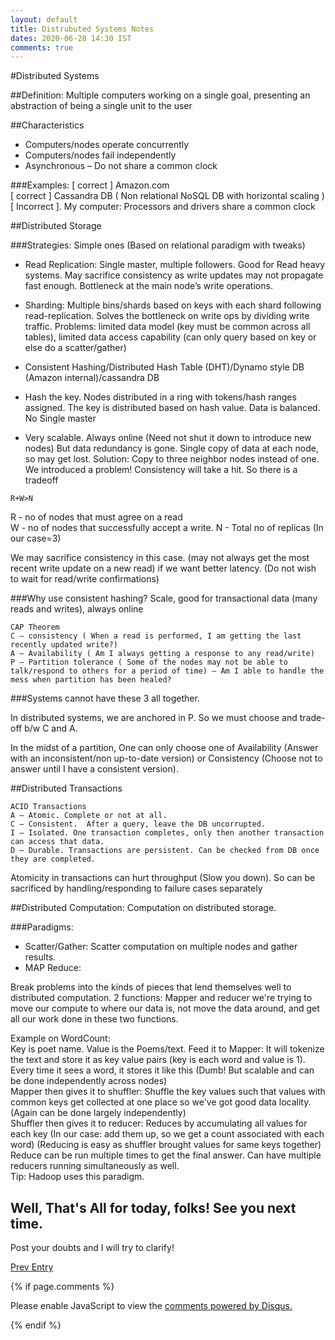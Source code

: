 ```yaml
---
layout: default
title: Distrubuted Systems Notes
dates: 2020-06-28 14:30 IST
comments: true
---
```

#Distributed Systems

##Definition:
Multiple computers working on a single goal, presenting an abstraction of being a single unit to the user

##Characteristics
- Computers/nodes operate concurrently
- Computers/nodes fail independently
- Asynchronous – Do not share a common clock

###Examples:
[ correct ] Amazon.com
</br>
[ correct ] Cassandra DB ( Non relational NoSQL DB with horizontal scaling )
</br>
[ Incorrect ]. My computer: Processors and drivers share a common clock
</br>

##Distributed Storage

###Strategies:
	Simple ones (Based on relational paradigm with tweaks)
-	Read Replication: Single master, multiple followers. Good for Read heavy systems. May sacrifice consistency as write updates may not propagate fast enough.
Bottleneck at the main node’s write operations.
-	Sharding: Multiple bins/shards based on keys with each shard following read-replication. Solves the bottleneck on write ops by dividing write traffic.
Problems: limited data model (key must be common across all tables), limited data access capability (can only query based on key or else do a scatter/gather)

-	Consistent Hashing/Distributed Hash Table (DHT)/Dynamo style DB (Amazon internal)/cassandra DB

-	Hash the key. Nodes distributed in a ring with tokens/hash ranges assigned. The key is distributed based on hash value. Data is balanced. No Single master

-	Very scalable. Always online (Need not shut it down to introduce new nodes)
But data redundancy is gone. Single copy of data at each node, so may get lost. Solution: Copy to three neighbor nodes instead of one.  
We introduced a problem! Consistency will take a hit. 
So there is a tradeoff

```
R+W>N
```

R -  no of nodes that must agree on a read\
W - no of nodes that successfully accept a write.
N - Total no of replicas (In our case=3)

We may sacrifice consistency in this case. (may not always get the most recent write update on a new read) if we want better latency. (Do not wish to wait for read/write confirmations)

###Why use consistent hashing?
Scale, good for transactional data (many reads and writes), always online

```
CAP Theorem
C – consistency ( When a read is performed, I am getting the last recently updated write?)
A – Availability ( Am I always getting a response to any read/write)
P – Partition tolerance ( Some of the nodes may not be able to talk/respond to others for a period of time) – Am I able to handle the mess when partition has been healed?
```
###Systems cannot have these 3 all together.

In distributed systems, we are anchored in P. So we must choose and trade-off b/w C and A.

In the midst of a partition, One can only choose one of Availability (Answer with an inconsistent/non up-to-date version) or Consistency (Choose not to answer until I have a consistent version).


##Distributed Transactions
```
ACID Transactions
A – Atomic. Complete or not at all.
C – Consistent.  After a query, leave the DB uncorrupted.
I – Isolated. One transaction completes, only then another transaction can access that data.
D – Durable. Transactions are persistent. Can be checked from DB once they are completed.
```

Atomicity in transactions can hurt throughput (Slow you down). So can be sacrificed by handling/responding to failure cases separately 

##Distributed Computation:
Computation on distributed storage.

###Paradigms:
- Scatter/Gather: Scatter computation on multiple nodes and gather results.
- MAP Reduce:

Break problems into the kinds of pieces that lend themselves well to distributed computation.
2 functions: Mapper and reducer
we're trying to move our compute to where our data is, not move the data around, and get all our work done in these two functions.

Example on WordCount:
</br>
Key is poet name. Value is the Poems/text.
Feed it to Mapper:
It will tokenize the text and store it as key value pairs (key is each word and value is 1). Every time it sees a word, it stores it like this (Dumb! But scalable and can be done independently across nodes)
</br>
Mapper then gives it to shuffler:
Shuffle the key values such that values with common keys get collected at one place so we've got good data locality. (Again can be done largely independently)
</br>
Shuffler then gives it to reducer:
Reduces by accumulating all values for each key (In our case: add them up, so we get a count associated with each word)
(Reducing is easy as shuffler brought values for same keys together)
</br>
Reduce can be run multiple times to get the final answer. Can have multiple reducers running simultaneously as well.
</br>
Tip: Hadoop uses this paradigm.



## Well, That's All for today, folks! See you next time.
Post your doubts and I will try to clarify!

[Prev Entry](https://swatigupta1997.github.io/blog/2019/06/08/basic-statistics-functions-in-python/)


{% if page.comments %}

<div id="disqus_thread"></div>
<script>

/**
*  RECOMMENDED CONFIGURATION VARIABLES: EDIT AND UNCOMMENT THE SECTION BELOW TO INSERT DYNAMIC VALUES FROM YOUR PLATFORM OR CMS.
*  LEARN WHY DEFINING THESE VARIABLES IS IMPORTANT: https://disqus.com/admin/universalcode/#configuration-variables*/
/*
var disqus_config = function () {
this.page.url = https://swatigupta1997.github.io/blog/2020/06/28/distributed-systems-notes/ // Replace PAGE_URL with your page's canonical URL variable
this.page.identifier = {{ page.title }}; // Replace PAGE_IDENTIFIER with your page's unique identifier variable
};
*/
(function() { // DON'T EDIT BELOW THIS LINE
var d = document, s = d.createElement('script');
s.src = 'https://swatiguptablog-1.disqus.com/embed.js';
s.setAttribute('data-timestamp', +new Date());
(d.head || d.body).appendChild(s);
})();
</script>
<noscript>Please enable JavaScript to view the <a href="https://disqus.com/?ref_noscript">comments powered by Disqus.</a></noscript>
                            

{% endif %}

